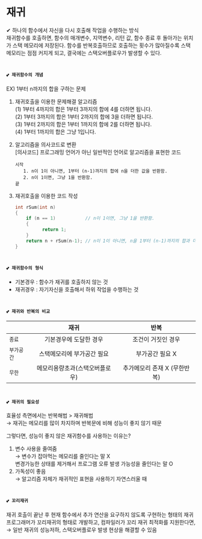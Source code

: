 # 재귀 
✔ 하나의 함수에서 자신을 다시 호출해 작업을 수행하는 방식 <br/>
재귀함수를 호출하면, 함수의 매개변수, 지역변수, 리턴 값, 함수 종료 후 돌아가는 위치가 스택 메모리에 저장된다. 함수를 반복호출하므로 호출하는 횟수가 많아질수록 스택 메모리는 점점 커지게 되고, 결국에는 스택오버플로우가 발생할 수 있다. 

# 
#### `💕 재귀함수의 개념`
EX) 1부터 n까지의 합을 구하는 문제 <br/>

1. 재귀호출을 이용한 문제해결 알고리즘 <br/>
   (1) 1부터 4까지의 합은 1부터 3까지의 합에 4를 더하면 됩니다. <br/>
   (2) 1부터 3까지의 합은 1부터 2까지의 합에 3을 더하면 됩니다. <br/> 
   (3) 1부터 2까지의 합은 1부터 1까지의 합에 2를 더하면 됩니다.<br/>
   (4) 1부터 1까지의 합은 그냥 1입니다. <br/>

2. 알고리즘을 의사코드로 변환 <br/>
   [의사코드] 프로그래밍 언어가 아닌 일반적인 언어로 알고리즘을 표현한 코드 
   
   ```
   시작
      1. n이 1이 아니면, 1부터 (n-1)까지의 합에 n을 더한 값을 반환함. 
      2. n이 1이면, 그냥 1을 반환함. 
   끝
   ```
   
3. 재귀호출을 이용한 코드 작성 <br/>
   ```c
   int rSum(int n)
   {
       if (n == 1)           // n이 1이면, 그냥 1을 반환함.
       {
             return 1;
       }
       return n + rSum(n-1); // n이 1이 아니면, n을 1부터 (n-1)까지의 합과 더한 값을 반환함.
   }
   
   ```
#
#### `💕 재귀함수의 형식`
- 기본경우 : 함수가 재귀를 호출하지 않는 것 <br/>
- 재귀경우 : 자기자신을 호출해서 하위 작업을 수행하는 것 <br/>


#
#### `💕 재귀와 반복의 비교`
|  | 재귀 | 반복 |
|---|:---:|:---:|
| `종료` | 기본경우에 도달한 경우 | 조건이 거짓인 경우 |
| `부가공간` | 스택메모리에 부가공간 필요 | 부가공간 필요 X |
| `무한` | 메모리용량초과(스택오버플로우) | 추가메모리 존재 X (무한반복) |

#
#### `💕 재귀의 필요성`
효율성 측면에서는 반복해법 > 재귀해법 <br/>
→ 재귀는 메모리를 많이 차지하며 반복문에 비해 성능이 좋지 않기 때문 <br/> 

그렇다면, 성능이 좋지 않은 재귀함수를 사용하는 이유는? <br/> 
1. 변수 사용을 줄여줌 <br/>
   → 변수가 잡아먹는 메모리를 줄인다는 말 X <br/>
     변경가능한 상태를 제거해서 프로그램 오류 발생 가능성을 줄인다는 말 O <br/>
3. 가독성이 좋음 <br/>
   → 알고리즘 자체가 재귀적인 표현을 사용하기 자연스러울 때 <br/> 

#
#### `💕 꼬리재귀`
재귀 호출이 끝난 후 현재 함수에서 추가 연산을 요구하지 않도록 구현하는 형태의 재귀 <br/>
프로그래머가 꼬리재귀의 형태로 개발하고, 컴파일러가 꼬리 재귀 최적화를 지원한다면, <br/>
→ 일반 재귀의 성능저하, 스택오버플로우 발생 현상을 해결할 수 있음 <br/>




